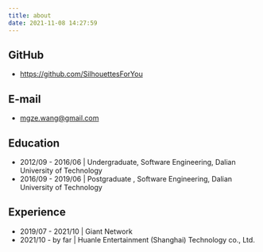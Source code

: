 ```yaml
---
title: about
date: 2021-11-08 14:27:59
---
```


## GitHub

* https://github.com/SilhouettesForYou


## E-mail

* mgze.wang@gmail.com


## Education

* 2012/09 - 2016/06 | Undergraduate, Software Engineering, Dalian University of Technology
* 2016/09 - 2019/06 | Postgraduate , Software Engineering, Dalian University of Technology


## Experience

* 2019/07 - 2021/10 | Giant Network
* 2021/10 - by far | Huanle Entertainment (Shanghai) Technology co., Ltd.
